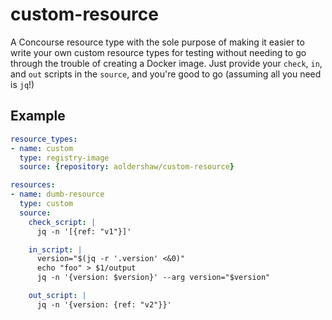 # custom-resource

A Concourse resource type with the sole purpose of making it easier to write
your own custom resource types for testing without needing to go through the
trouble of creating a Docker image. Just provide your `check`, `in`, and `out`
scripts in the `source`, and you're good to go (assuming all you need is `jq`!)

## Example

```yaml
resource_types:
- name: custom
  type: registry-image
  source: {repository: aoldershaw/custom-resource}

resources:
- name: dumb-resource
  type: custom
  source:
    check_script: |
      jq -n '[{ref: "v1"}]'

    in_script: |
      version="$(jq -r '.version' <&0)"
      echo "foo" > $1/output
      jq -n '{version: $version}' --arg version="$version"

    out_script: |
      jq -n '{version: {ref: "v2"}}'
```
